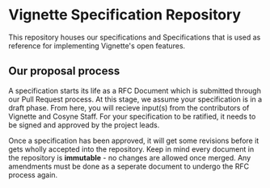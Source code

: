 # Vignette Specification Repository

This repository houses our specifications and Specifications that is used as reference for implementing Vignette's open features.

## Our proposal process

A specification starts its life as a RFC Document which is submitted through our Pull Request process. At this stage, we assume your specification is in a draft phase. From here, you will recieve input(s) from the contributors of Vignette and Cosyne Staff.  For your specification to be ratified, it needs to be signed and approved by the project leads.

Once a specification has been approved, it will get some revisions before it gets wholly accepted into the repository. Keep in mind every document in the repository is **immutable** - no changes are allowed once merged. Any amendments must be done as a seperate document to undergo the RFC process again.